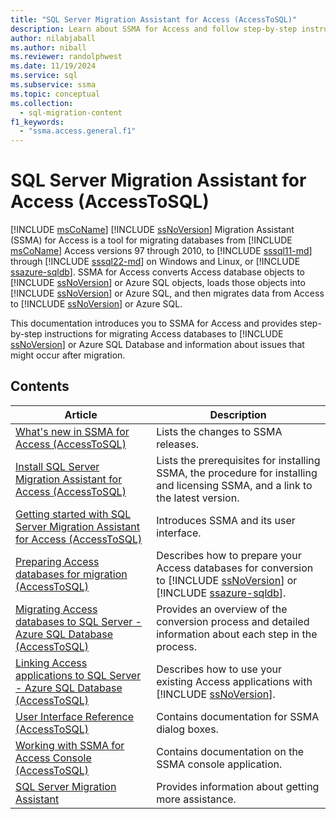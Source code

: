 ```yaml
---
title: "SQL Server Migration Assistant for Access (AccessToSQL)"
description: Learn about SSMA for Access and follow step-by-step instructions for migrating Access databases to SQL Server or Azure SQL Database.
author: nilabjaball
ms.author: niball
ms.reviewer: randolphwest
ms.date: 11/19/2024
ms.service: sql
ms.subservice: ssma
ms.topic: conceptual
ms.collection:
  - sql-migration-content
f1_keywords:
  - "ssma.access.general.f1"
---
```

# SQL Server Migration Assistant for Access (AccessToSQL)

[!INCLUDE [msCoName](../../includes/msconame-md.md)] [!INCLUDE [ssNoVersion](../../includes/ssnoversion-md.md)] Migration Assistant (SSMA) for Access is a tool for migrating databases from [!INCLUDE [msCoName](../../includes/msconame-md.md)] Access versions 97 through 2010, to [!INCLUDE [sssql11-md](../../includes/sssql11-md.md)] through [!INCLUDE [sssql22-md](../../includes/sssql22-md.md)] on Windows and Linux, or [!INCLUDE [ssazure-sqldb](../../includes/ssazure-sqldb.md)]. SSMA for Access converts Access database objects to [!INCLUDE [ssNoVersion](../../includes/ssnoversion-md.md)] or Azure SQL objects, loads those objects into [!INCLUDE [ssNoVersion](../../includes/ssnoversion-md.md)] or Azure SQL, and then migrates data from Access to [!INCLUDE [ssNoVersion](../../includes/ssnoversion-md.md)] or Azure SQL.

This documentation introduces you to SSMA for Access and provides step-by-step instructions for migrating Access databases to [!INCLUDE [ssNoVersion](../../includes/ssnoversion-md.md)] or Azure SQL Database and information about issues that might occur after migration.

## Contents

| Article | Description |
| --- | --- |
| [What's new in SSMA for Access (AccessToSQL)](what-s-new-in-ssma-for-access-accesstosql.md) | Lists the changes to SSMA releases. |
| [Install SQL Server Migration Assistant for Access (AccessToSQL)](installing-sql-server-migration-assistant-for-access-accesstosql.md) | Lists the prerequisites for installing SSMA, the procedure for installing and licensing SSMA, and a link to the latest version. |
| [Getting started with SQL Server Migration Assistant for Access (AccessToSQL)](getting-started-with-sql-server-migration-assistant-for-access-accesstosql.md) | Introduces SSMA and its user interface. |
| [Preparing Access databases for migration (AccessToSQL)](preparing-access-databases-for-migration-accesstosql.md) | Describes how to prepare your Access databases for conversion to [!INCLUDE [ssNoVersion](../../includes/ssnoversion-md.md)] or [!INCLUDE [ssazure-sqldb](../../includes/ssazure-sqldb.md)]. |
| [Migrating Access databases to SQL Server - Azure SQL Database (AccessToSQL)](migrating-access-databases-to-sql-server-azure-sql-db-accesstosql.md) | Provides an overview of the conversion process and detailed information about each step in the process. |
| [Linking Access applications to SQL Server - Azure SQL Database (AccessToSQL)](linking-access-applications-to-sql-server-azure-sql-db-accesstosql.md) | Describes how to use your existing Access applications with [!INCLUDE [ssNoVersion](../../includes/ssnoversion-md.md)]. |
| [User Interface Reference (AccessToSQL)](user-interface-reference-accesstosql.md) | Contains documentation for SSMA dialog boxes. |
| [Working with SSMA for Access Console (AccessToSQL)](working-with-ssma-for-access-console-accesstosql.md) | Contains documentation on the SSMA console application. |
| [SQL Server Migration Assistant](../sql-server-migration-assistant.md) | Provides information about getting more assistance. |
